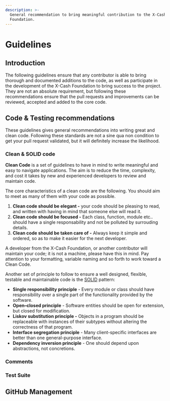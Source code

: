 ```yaml
---
description: >-
  General recommendation to bring meaningful contribution to the X-Cash
  Foundation.
---
```


# Guidelines

## Introduction

The following guidelines ensure that any contributor is able to bring thorough and documented additions to the code, as well as participate in the development of the X-Cash Foundation to bring success to the project. They are not an absolute requirement, but following these recommendations ensure that the pull requests and improvements can be reviewed, accepted and added to the core code.

## Code & Testing recommendations

These guidelines gives general recommendations into writing great and clean code. Following these standards are not a sine qua non condition to get your pull request validated, but it will definitely increase the likelihood.

### Clean & SOLID code

**Clean Code** is a set of guidelines to have in mind to write meaningful and easy to navigate applications. The aim is to reduce the time, complexity, and cost it takes by new and experienced developers to review and maintain code.

The core characteristics of a clean code are the following. You should aim to meet as many of them with your code as possible.

1. **Clean code should be elegant -** your code should be pleasing to read, and written with having in mind that someone else will read it.
2. **Clean code should be focused -** Each class, function, module etc.. should have a single responsability and not be polluted by surrouding details.
3. **Clean code should be taken care of -** Always keep it simple and ordered, so as to make it easier for the next developer.

A developer from the X-Cash Foundation, or another contributor will maintain your code; it is not a machine, please have this in mind. Pay attention to your formatting, variable naming and so forth to work toward a Clean Code.

Another set of principle to follow to ensure a well designed, flexible, testable and maintainable code is the [SOLID](https://en.wikipedia.org/wiki/SOLID) pattern:

* **Single responsibility principle** - Every module or class should have responsibility over a single part of the functionality provided by the software.
* **Open–closed principle** - Software entities should be open for extension, but closed for modification.
* **Liskov substitution principle -** Objects in a program should be replaceable with instances of their subtypes without altering the correctness of that program.
* **Interface segregation principle** - Many client-specific interfaces are better than one general-purpose interface.
* **Dependency inversion principle** - One should depend upon abstractions, not concretions.

### Comments

### Test Suite

## GitHub Management

